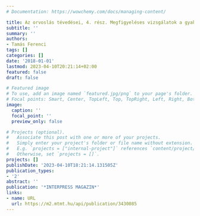 ```yaml
---
# Documentation: https://wowchemy.com/docs/managing-content/

title: Az orvoslás tévedései, 4. rész. Megfigyeléses vizsgálatok a gyakorlatban
subtitle: ''
summary: ''
authors:
- Tamás Ferenci
tags: []
categories: []
date: '2018-01-01'
lastmod: 2023-04-10T20:21:14+02:00
featured: false
draft: false

# Featured image
# To use, add an image named `featured.jpg/png` to your page's folder.
# Focal points: Smart, Center, TopLeft, Top, TopRight, Left, Right, BottomLeft, Bottom, BottomRight.
image:
  caption: ''
  focal_point: ''
  preview_only: false

# Projects (optional).
#   Associate this post with one or more of your projects.
#   Simply enter your project's folder or file name without extension.
#   E.g. `projects = ["internal-project"]` references `content/project/deep-learning/index.md`.
#   Otherwise, set `projects = []`.
projects: []
publishDate: '2023-04-10T18:21:14.131505Z'
publication_types:
- '2'
abstract: ''
publication: '*INTERPRESS MAGAZIN*'
links:
- name: URL
  url: https://m2.mtmt.hu/api/publication/3430085
---
```

